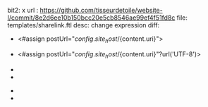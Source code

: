 bit2: x
url : https://github.com/tisseurdetoile/website-I/commit/8e2d6ee10b150bcc20e5cb8546ae99ef4f51fd8c
file: templates/sharelink.ftl
desc: change expression
diff: 

- <#assign postUrl="${config.site_host}/${content.uri}">
+ <#assign postUrl="${config.site_host}/${content.uri}"?url('UTF-8')>

- <li><a href="//twitter.com/share?url=${postUrl}&text=${content.title}&via=${twittername}" target="_blank" class="share-btn twitter">
+ <li><a href="//twitter.com/share?url=${postUrl}&text=${readTitle}&via=${twittername}" target="_blank" class="share-btn twitter">